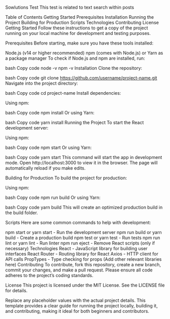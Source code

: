 Sowlutions Test
This test is related to text search within posts

Table of Contents
Getting Started
Prerequisites
Installation
Running the Project
Building for Production
Scripts
Technologies
Contributing
License
Getting Started
Follow these instructions to get a copy of the project running on your local machine for development and testing purposes.

Prerequisites
Before starting, make sure you have these tools installed:

Node.js (v14 or higher recommended)
npm (comes with Node.js) or Yarn as a package manager
To check if Node.js and npm are installed, run:

bash
Copy code
node -v
npm -v
Installation
Clone the repository:

bash
Copy code
git clone https://github.com/username/project-name.git
Navigate into the project directory:

bash
Copy code
cd project-name
Install dependencies:

Using npm:

bash
Copy code
npm install
Or using Yarn:

bash
Copy code
yarn install
Running the Project
To start the React development server:

Using npm:

bash
Copy code
npm start
Or using Yarn:

bash
Copy code
yarn start
This command will start the app in development mode. Open http://localhost:3000 to view it in the browser. The page will automatically reload if you make edits.

Building for Production
To build the project for production:

Using npm:

bash
Copy code
npm run build
Or using Yarn:

bash
Copy code
yarn build
This will create an optimized production build in the build folder.

Scripts
Here are some common commands to help with development:

npm start or yarn start - Run the development server
npm run build or yarn build - Create a production build
npm test or yarn test - Run tests
npm run lint or yarn lint - Run linter
npm run eject - Remove React scripts (only if necessary)
Technologies
React - JavaScript library for building user interfaces
React Router - Routing library for React
Axios - HTTP client for API calls
PropTypes - Type checking for props
(Add other relevant libraries here)
Contributing
To contribute, fork this repository, create a new branch, commit your changes, and make a pull request. Please ensure all code adheres to the project’s coding standards.

License
This project is licensed under the MIT License. See the LICENSE file for details.

Replace any placeholder values with the actual project details. This template provides a clear guide for running the project locally, building it, and contributing, making it ideal for both beginners and contributors.